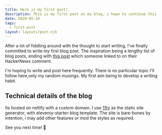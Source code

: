 ```yaml
---
title: Here is my first post!.
description: This is my first post on my blog, i hope to continue this blog ritual.
date: 2020-05-20
tags:
  - first-post
layout: layouts/post.njk
---
```

After a lot of fiddling around with the thought to start writing, I've finally committed to write my first blog post. The inspiration  being a lengthy list of blog posts, ending with [this post](https://sheep.horse/2017/4/so_you_want_to_start_an_unpopular_blog.html) which someone linked to on their HackerNews comment.

I'm hoping to write and post here frequently. There is no  particular topic I'll follow here,only my random musings. My first aim  being to develop a writing habit.

## Technical details of the blog

Its hosted on netlify with a custom domain. I use [11ty](https://11ty.dev) as the static site generator, with eleventy-starter-blog template.
The site is bare-bones by intention, i may add other features or mod the styles as required.

See you next time! 👀
